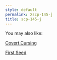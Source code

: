 ```yaml
---
style: default
permalink: Xscp-145-j
title: scp-145-j
---
```

You may also like:

[Covert Cursing](http://scp-wiki.net/covert-cursing)

[First Seed](http://scp-wiki.net/first-seed)
